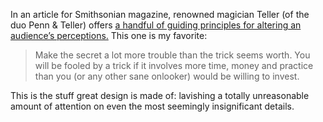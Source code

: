 

In an article for Smithsonian magazine, renowned magician Teller (of the duo Penn & Teller) offers [a handful
of guiding principles for altering an audience’s
perceptions.](http://www.smithsonianmag.com/arts-culture/Teller-Reveals-His-Secrets.html) This one is my
favorite:

> Make the secret a lot more trouble than the trick seems worth. You will be
> fooled by a trick if it involves more time, money and practice than you (or any other sane onlooker) would be
> willing to invest.

This is the stuff great design is made of: lavishing a totally unreasonable amount of attention on even the
most seemingly insignificant details.